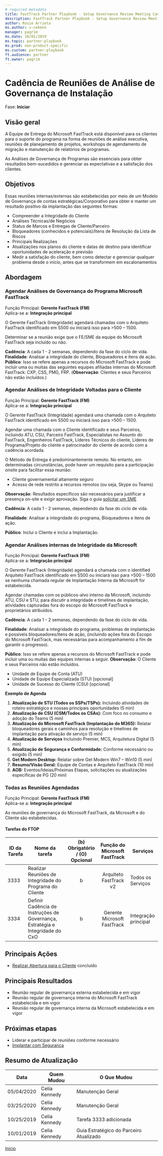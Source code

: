 ```yaml
---  
# required metadata   
title: FastTrack Partner Playbook - Setup Governance Review Meeting Cadence  
description: FastTrack Partner Playbook - Setup Governance Review Meeting Cadence  
author: Rosie Arrieta
ms.author: v-cekenn
manager: pagrim
ms.date: 10/01/2019  
ms.topic: partner-playbook  
ms.prod: non-product-specific  
ms.custom: partner-playbook  
ft.audience: partner  
ft.owner: pagrim
---  
```


# Cadência de Reuniões de Análise de Governança de Instalação

Fase: **Iniciar**  

## Visão geral

A Equipe de Entrega do Microsoft FastTrack está disponível para os clientes para o suporte do programa na forma de reuniões de análise executiva, reuniões de planejamento de projetos, workshops de agendamento de migração e manutenção de relatórios de programas.

As Análises de Governança de Programas são essenciais para obter resultados bem-sucedidos e gerenciar as expectativas e a satisfação dos clientes.

##  Objetivos

Essas reuniões internas/externas são estabelecidas por meio de um Modelo de Governança de contas estratégicas/Corporativo para obter e manter um resultado positivo da implantação das seguintes formas:  

  - Compreender a Integridade do Cliente
  - Análises Técnicas/de Negócios
  - Status de Marcos e Entregas de Cliente/Parceiro
  - Bloqueadores (conhecidos e potenciais)/Itens de Resolução da Lista de Riscos
  - Principais Realizações
  - Atualizações nos planos do cliente e datas de destino para identificar oportunidades de aceleração e previsão
  - Medir a satisfação do cliente, bem como detectar e gerenciar qualquer problema desde o início, antes que se transformem em escalonamentos  

##  Abordagem

###  Agendar Análises de Governança do Programa Microsoft FastTrack

Função Principal: **Gerente FastTrack (FM)**  
Aplica-se a: **Integração principal**

O Gerente FastTrack (Integridade) agendará chamadas com o Arquiteto FastTrack identificado em S500 ou iniciará isso para \>500 – 1500.

Determinar se a reunião exige que o FE/SME da equipe do Microsoft FastTrack seja incluído ou não.

**Cadência**: A cada 1 - 2 semanas, dependendo da fase do ciclo de vida.  
**Finalidade**: Analisar a integridade do cliente, Bloqueadores e itens de ação.  
**Público**: Isso se refere apenas a recursos do Microsoft FastTrack e pode incluir uma ou muitas das seguintes equipes afiliadas internas do Microsoft FastTrack: CXP, CSS, PMG, FRP. (**Observação**: Clientes e seus Parceiros não estão incluídos.)  

###  Agendar Análises de Integridade Voltadas para o Cliente

Função Principal: **Gerente FastTrack (FM)**  
Aplica-se a: **Integração principal**

O Gerente FastTrack (Integridade) agendará uma chamada com o Arquiteto FastTrack identificado em S500 ou iniciará isso para \>500 – 1500.

Agendar uma chamada com o Cliente identificado e seus Parceiros, incluindo ATU, CSU, Parceiro FastTrack, Especialistas no Assunto do FastTrack, Engenheiros FastTrack, Líderes Técnicos do cliente, Líderes de Programa/Projeto do cliente e patrocinador do cliente de acordo com a cadência acordada.

O Método de Entrega é predominantemente remoto. No entanto, em determinadas circunstâncias, pode haver um requisito para a participação onsite para facilitar essa reunião:

  - Cliente governamental altamente seguro 
  - Acesso de rede restrito a recursos remotos (ou seja, Skype ou Teams)

**Observação**: Resultados específicos são necessários para justificar a presença on-site e exigir aprovação. Siga o guia [solicitar um SME](https://aka.ms/FRPHubSMERequestProcess)

**Cadência**: A cada 1 - 2 semanas, dependendo da fase do ciclo de vida.

**Finalidade**: Analisar a integridade do programa, Bloqueadores e itens de ação.

**Público**: Inclui o Cliente e inclui a Implantação.  

### Agendar Análises internas de Integridade da Microsoft

Função Principal: **Gerente FastTrack (FM)**  
Aplica-se a: **Integração principal**

O Gerente FastTrack (Integridade) agendará a chamada com o identified Arquiteto FastTrack identificado em S500 ou iniciará isso para \>500 – 1500 se nenhuma chamada regular de Implantação Interna da Microsoft for estabelecida.

Agendar chamadas com os públicos-alvo interno da Microsoft, incluindo ATU, CSU e STU, para discutir a integridade e timelines de implantação, atividades capturadas fora do escopo do Microsoft FastTrack e proprietários atribuídos.

**Cadência**: A cada 1 - 2 semanas, dependendo da fase do ciclo de vida.

**Finalidade**: Analisar a integridade do programa, problemas de implantação e possíveis bloqueadores/itens de ação, (incluindo ações fora do Escopo do Microsoft FastTrack, mas necessárias para acompanhamento a fim de garantir o progresso).

**Público**: Isso se refere apenas a recursos do Microsoft FastTrack e pode incluir uma ou muitas das equipes internas a seguir. **Observação**: O Cliente e seus Parceiros não estão incluídos.

  - Unidade de Equipe de Conta (ATU)​
  - Unidade de Equipe Especializada (STU) \[opcional\]
  - Unidade de Sucesso do Cliente (CSU) \[opcional\]

**Exemplo de Agenda**  

1.  **Atualização de STU (Todos os SSPs/TSPs):** Incluindo atividades de roteiro estratégico e nossas principais oportunidades (5 min)
2.  **Atualização de CSU (CSM/Todos os CSAs):** Com foco no consumo e adoção do Teams (5 min)
3.  **Atualização do Microsoft FastTrack (Implantação do M365):** Relatar bloqueadores gerais e caminhos para resolução e timelines de implantação para ativação de serviço (5 min)
4.  **Atualização de Serviços** Incluindo Premier, MCS, Arquitetura Digital (5 min)
5.  **Atualização de Segurança e Conformidade:** Conforme necessário ou exigido (5 min)
6.  **Get Modern Desktop:** Relatar sobre Get Modern Win7 – Win10 (5 min)
7.  **Resumo/Visão Geral:** Equipe de Contas e Arquiteto FastTrack (10 min)
8.  **AOB:** Eventos/Ideias/Próximas Etapas, solicitações ou atualizações específicas de PG (20 min)  

###  Todas as Reuniões Agendadas

Função Principal: **Gerente FastTrack (FM)**  
Aplica-se a: **Integração principal**

As reuniões de governança do Microsoft FastTrack, da Microsoft e do Cliente são estabelecidas.​  

####  Tarefas do FTOP

| ID da Tarefa | Nome da tarefa                                                  | (b) Obrigatório / (O) Opcional |  Função do Microsoft FastTrack   | Serviços        |
| ------- | ---------------------------------------------------------- | :----------------------: | :---------------: | --------------- |
| 3333    | Realizar Reuniões de Integridade do Programa do Cliente                   |            b             | Arquiteto FastTrack v2 | Todos os Serviços    |
| 3334    | Definir Cadência de Instruções de Governança, Estratégia e Integridade do CxO |            b             | Gerente Microsoft FastTrack | Integração principal |

##  Principais Ações

  - [Realizar Abertura para o Cliente​](initiate-customer-kick-off-partner-pr.md) concluído  

##  Principais Resultados

  - Reunião regular de governança externa estabelecida e em vigor
  - Reunião regular de governança interna do Microsoft FastTrack estabelecida e em vigor
  - Reunião regular de governança interna da Microsoft estabelecida e em vigor​  

## Próximas etapas

- Liderar e participar de reuniões conforme necessário
- [Implantar com Segurança​](initiate-deploy-securely-partner-pr.md)

##  Resumo de Atualização

| Data | Quem Mudou | O Que Mudou |
| ---- | ----------- | ------------ |
|05/04/2020| Celia Kennedy|  Manutenção Geral|
| 03/25/2020 | Celia Kennedy     | Manutenção Geral  |
| 10/25/2019 | Celia Kennedy     | Tarefa 3333 adicionada  |
| 10/01/2019 | Celia Kennedy | Guia Estratégico do Parceiro Atualizado |

[Início](http://partner-docs.microsoft.com)
